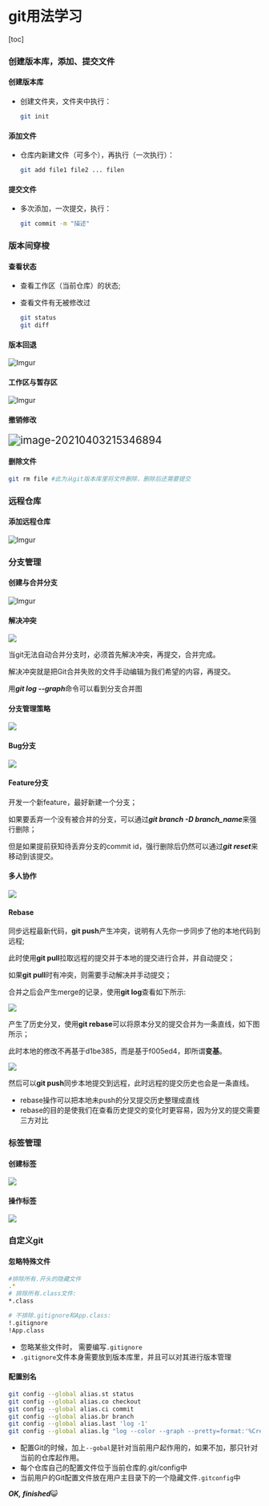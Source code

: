 # git用法学习

[toc]



### 创建版本库，添加、提交文件

#### 创建版本库 

- 创建文件夹，文件夹中执行：

  ```bash
  git init
  ```

#### 添加文件

- 仓库内新建文件（可多个），再执行（一次执行）：

  ```bash
  git add file1 file2 ... filen
  ```

#### 提交文件

- 多次添加，一次提交，执行：

  ```bash
  git commit -m "描述"
  ```

### 版本间穿梭

#### 查看状态

- 查看工作区（当前仓库）的状态;

- 查看文件有无被修改过

  ```bash
  git status
  git diff
  ```

#### 版本回退

![Imgur](imgs/版本回退.png)



#### 工作区与暂存区

![Imgur](imgs/工作区与暂存区.jpg)



#### 撤销修改

<img src="imgs/撤销修改.png" alt="image-20210403215346894" style="zoom:150%;" />



#### 删除文件

```bash
git rm file #此为从git版本库里将文件删除，删除后还需要提交
```

### 远程仓库

#### 添加远程仓库

<img src="imgs/添加远程仓库.jpg" alt="Imgur"  />

### 分支管理

#### 创建与合并分支

![Imgur](imgs/创建与合并分支.png)

#### 解决冲突

![](imgs/冲突时分支合并.png)

当git无法自动合并分支时，必须首先解决冲突，再提交，合并完成。

解决冲突就是把Git合并失败的文件手动编辑为我们希望的内容，再提交。

用***git log --graph***命令可以看到分支合并图

#### 分支管理策略

![](imgs/分支管理策略.png)

#### Bug分支

![](imgs/Bug分支.png)

#### Feature分支

开发一个新feature，最好新建一个分支；

如果要丢弃一个没有被合并的分支，可以通过***git branch -D branch_name***来强行删除；

但是如果提前获知待丢弃分支的commit id，强行删除后仍然可以通过***git reset***来移动到该提交。

#### 多人协作

![](imgs/多人协作.png)

#### Rebase

同步远程最新代码，**git push**产生冲突，说明有人先你一步同步了他的本地代码到远程;

此时使用**git pull**拉取远程的提交并于本地的提交进行合并，并自动提交；

如果**git pull**时有冲突，则需要手动解决并手动提交；

合并之后会产生merge的记录，使用**git log**查看如下所示:

![](imgs/rebase1.png)

产生了历史分叉，使用**git rebase**可以将原本分叉的提交合并为一条直线，如下图所示；

此时本地的修改不再基于d1be385，而是基于f005ed4，即所谓**变基**。

![](imgs/rebase2.png)

然后可以**git push**同步本地提交到远程，此时远程的提交历史也会是一条直线。

- rebase操作可以把本地未push的分叉提交历史整理成直线
- rebase的目的是使我们在查看历史提交的变化时更容易，因为分叉的提交需要三方对比

### 标签管理

#### 创建标签

![](imgs/创建标签.png)

#### 操作标签

![](imgs/操作标签.png)

### 自定义git

#### 忽略特殊文件

```bash
#排除所有.开头的隐藏文件
.*
# 排除所有.class文件:
*.class

# 不排除.gitignore和App.class:
!.gitignore
!App.class
```

- 忽略某些文件时， 需要编写`.gitignore`
- `.gitignore`文件本身需要放到版本库里，并且可以对其进行版本管理

#### 配置别名

```bash
git config --global alias.st status
git config --global alias.co checkout
git config --global alias.ci commit
git config --global alias.br branch
git config --global alias.last 'log -1'
git config --global alias.lg "log --color --graph --pretty=format:'%Cred%h%Creset -%C(yellow)%d%Creset %s %Cgreen(%cr) %C(bold blue)<%an>%Creset' --abbrev-commit"
```

- 配置Git的时候，加上`--gobal`是针对当前用户起作用的，如果不加，那只针对当前的仓库起作用。
- 每个仓库自己的配置文件位于当前仓库的.git/config中
- 当前用户的Git配置文件放在用户主目录下的一个隐藏文件`.gitconfig`中

***OK, finished***:smiley_cat:

